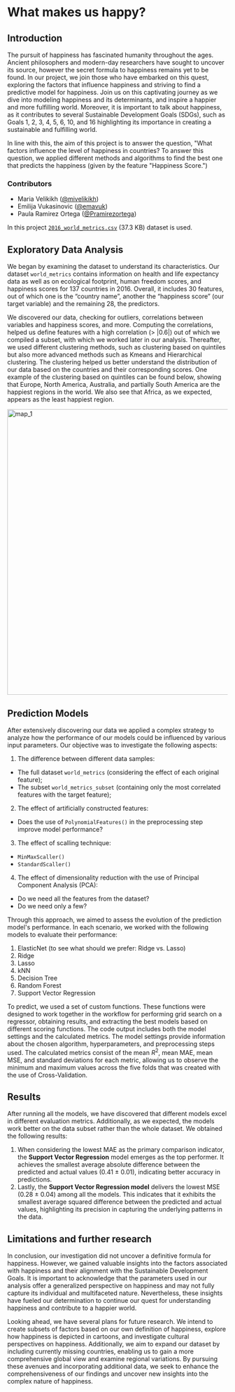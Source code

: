 # What makes us happy?

## Introduction
The pursuit of happiness has fascinated humanity throughout the ages. Ancient philosophers and modern-day researchers have sought to uncover its source, however the secret formula to happiness remains yet to be found. In our project, we join those who have embarked on this quest, exploring the factors that influence happiness and striving to find a predictive model for happiness. Join us on this captivating journey as we dive into modeling happiness and its determinants, and inspire a happier and more fulfilling world. Moreover, it is important to talk about happiness, as it contributes to several Sustainable Development Goals (SDGs), such as Goals 1, 2, 3, 4, 5, 6, 10, and 16 highlighting its importance in creating a sustainable and fulfilling world.

In line with this, the aim of this project is to answer the question, "What factors influence the level of happiness in countries? To answer this question, we applied different methods and algorithms to find the best one that predicts the happiness (given by the feature "Happiness Score.")

### Contributors
- Maria Velikikh ([@mivelikikh](https://github.com/mivelikikh))
- Emilija Vukasinovic ([@emavuk](https://github.com/emavuk))
- Paula Ramirez Ortega ([@Pramirezortega](https://github.com/Pramirezortega))

In this project [`2016_world_metrics.csv`](https://www.kaggle.com/code/dariasvasileva/merging-world-metrics-sets/output) (37.3 KB) dataset is used.

## Exploratory Data Analysis

We began by examining the dataset to understand its characteristics. Our dataset `world_metrics` contains information on health and life expectancy data as well as on ecological footprint, human freedom scores, and happiness scores for 137 countries in 2016. Overall, it includes 30 features, out of which one is the “country name”, another the “happiness score” (our target variable) and the remaining 28, the predictors.

We discovered our data, checking for outliers, correlations between variables and happiness scores, and more. Computing the correlations, helped us define features with a high correlation (> $|0.6|$) out of which we compiled a subset, with which we worked later in our analysis. Thereafter, we used different clustering methods, such as clustering based on quintiles but also more advanced methods such as Kmeans and Hierarchical clustering. The clustering helped us better understand the distribution of our data based on the countries and their corresponding scores. One example of the clustering based on quintiles can be found below, showing that Europe, North America, Australia, and partially South America are the happiest regions in the world. We also see that Africa, as we expected, appears as the least happiest region.

<img width="651" alt="map_1" src="https://github.com/mivelikikh/what_makes_us_happy/assets/98487867/8ac19b06-6212-4df1-9cd8-38925c9db936">

## Prediction Models

After extensively discovering our data we applied a complex strategy to analyze how the performance of our models could be influenced by various input parameters. Our objective was to investigate the following aspects:

1. The difference between different data samples:
  - The full dataset `world_metrics` (considering the effect of each original feature);
  - The subset `world_metrics_subset` (containing only the most correlated features with the target feature);
2. The effect of artificially constructed features:
  - Does the use of `PolynomialFeatures()` in the preprocessing step improve model performance?
3. The effect of scalling technique:
  - `MinMaxScaller()`
  - `StandardScaller()`
4. The effect of dimensionality reduction with the use of Principal Component Analysis (PCA):
  - Do we need all the features from the dataset?
  - Do we need only a few?

Through this approach, we aimed to assess the evolution of the prediction model's performance. In each scenario, we worked with the following models to evaluate their performance:

1. ElasticNet (to see what should we prefer: Ridge vs. Lasso)
2. Ridge
3. Lasso
4. kNN
5. Decision Tree
6. Random Forest
7. Support Vector Regression

To predict, we used a set of custom functions. These functions were designed to work together in the workflow for performing grid search on a regressor, obtaining results, and extracting the best models based on different scoring functions. The code output includes both the model settings and the calculated metrics. The model settings provide information about the chosen algorithm, hyperparameters, and preprocessing steps used. The calculated metrics consist of the mean $R^2$, mean MAE, mean MSE, and standard deviations for each metric, allowing us to observe the minimum and maximum values across the five folds that was created with the use of Cross-Validation.

## Results

After running all the models, we have discovered that different models excel in different evaluation metrics. Additionally, as we expected, the models work better on the data subset rather than the whole dataset. We obtained the following results:

1. When considering the lowest MAE as the primary comparison indicator, the **Support Vector Regression** model emerges as the top performer. It achieves the smallest average absolute difference between the predicted and actual values (0.41 $\pm$ 0.01), indicating better accuracy in predictions.
2. Lastly, the **Support Vector Regression model** delivers the lowest MSE (0.28 $\pm$ 0.04) among all the models. This indicates that it exhibits the smallest average squared difference between the predicted and actual values, highlighting its precision in capturing the underlying patterns in the data.

## Limitations and further research

In conclusion, our investigation did not uncover a definitive formula for happiness. However, we gained valuable insights into the factors associated with happiness and their alignment with the Sustainable Development Goals. It is important to acknowledge that the parameters used in our analysis offer a generalized perspective on happiness and may not fully capture its individual and multifaceted nature. Nevertheless, these insights have fueled our determination to continue our quest for understanding happiness and contribute to a happier world.

Looking ahead, we have several plans for future research. We intend to create subsets of factors based on our own definition of happiness, explore how happiness is depicted in cartoons, and investigate cultural perspectives on happiness. Additionally, we aim to expand our dataset by including currently missing countries, enabling us to gain a more comprehensive global view and examine regional variations. By pursuing these avenues and incorporating additional data, we seek to enhance the comprehensiveness of our findings and uncover new insights into the complex nature of happiness.
